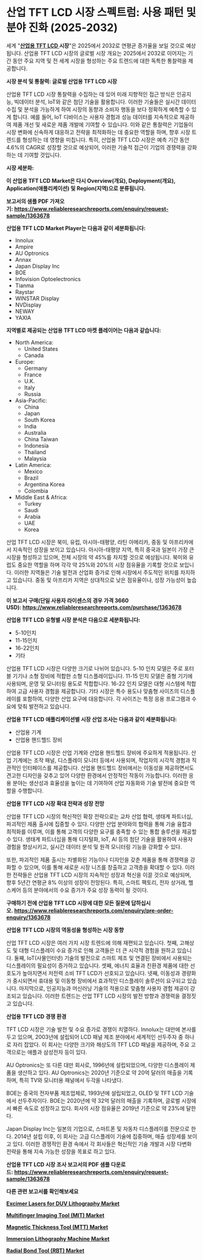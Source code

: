 <p><h1>산업 TFT LCD 시장 스펙트럼: 사용 패턴 및 분야 진화 (2025-2032)</h1></p><p>세계 "<strong><a href="https://www.reliableresearchreports.com/global-industrial-tft-lcd-market-r1363678?utm_campaign=105&utm_medium=8&utm_source=Github&utm_content=ia&utm_term=01032025&utm_id=industrial-tft-lcd">산업용 TFT LCD&nbsp;</a></strong><strong>시장</strong>"은 2025에서 2032로 연평균 증가율을 보일 것으로 예상됩니다. 산업용 TFT LCD 시장의 글로벌 시장 개요는 2025에서 2032로 이어지는 기간 동안 주요 지역 및 전 세계 시장을 형성하는 주요 트렌드에 대한 독특한 통찰력을 제공합니다.</p>
<p><strong>시장 분석 및 통찰력: 글로벌 산업용 TFT LCD 시장</strong></p>
<p><p>산업용 TFT LCD 시장 통찰력을 수집하는 데 있어 미래 지향적인 접근 방식은 인공지능, 빅데이터 분석, IoT와 같은 첨단 기술을 활용합니다. 이러한 기술들은 실시간 데이터 수집 및 분석을 가능하게 하여 시장의 동향과 소비자 행동을 보다 정확하게 예측할 수 있게 합니다. 예를 들어, IoT 디바이스는 사용자 경험과 성능 데이터를 지속적으로 제공하여 제품 개선 및 새로운 제품 개발에 기여할 수 있습니다. 이와 같은 통찰력은 기업들이 시장 변화에 신속하게 대응하고 전략을 최적화하는 데 중요한 역할을 하며, 향후 시장 트렌드를 형성하는 데 영향을 미칩니다. 특히, 산업용 TFT LCD 시장은 예측 기간 동안 4.6%의 CAGR로 성장할 것으로 예상되어, 이러한 기술적 접근이 기업의 경쟁력을 강화하는 데 기여할 것입니다.</p><a href="%7CAUTHORITHY_DOMAIN_URL%7C?utm_campaign=105&utm_medium=8&utm_source=Github&utm_content=ia&utm_term=01032025&utm_id=industrial-tft-lcd"></a></p>
<p><strong>시장 세분화:</strong></p>
<p><strong>이 산업용 TFT LCD Market은 다시 Overview(개요), Deployment(개요), Application(애플리케이션) 및 Region(지역)으로 분류됩니다.</strong></p>
<p><strong>보고서의 샘플 PDF 가져오기:&nbsp;<a href="https://www.reliableresearchreports.com/enquiry/request-sample/1363678?utm_campaign=105&utm_medium=8&utm_source=Github&utm_content=ia&utm_term=01032025&utm_id=industrial-tft-lcd">https://www.reliableresearchreports.com/enquiry/request-sample/1363678</a></strong><strong></strong></p>
<p><strong>산업용 TFT LCD Market Player는 다음과 같이 세분화됩니다:</strong></p>
<p><ul><li>Innolux</li><li>Ampire</li><li>AU Optronics</li><li>Annax</li><li>Japan Display Inc</li><li>BOE</li><li>Infovision Optoelectronics</li><li>Tianma</li><li>Raystar</li><li>WINSTAR Display</li><li>NVDisplay</li><li>NEWAY</li><li>YAXIA</li></ul></p>
<p><strong>지역별로 제공되는 산업용 TFT LCD 마켓 플레이어는 다음과 같습니다:</strong></p>
<p><ul>
    <li>
        North America:
        <ul>
            <li>United States</li>
            <li>Canada</li>
        </ul>
    </li>
    <li>
        Europe:
        <ul>
            <li>Germany</li>
            <li>France</li>
            <li>U.K.</li>
            <li>Italy</li>
            <li>Russia</li>
        </ul>
    </li>
    <li>
        Asia-Pacific:
        <ul>
            <li>China</li>
            <li>Japan</li>
            <li>South Korea</li>
            <li>India</li>
            <li>Australia</li>
            <li>China Taiwan</li>
            <li>Indonesia</li>
            <li>Thailand</li>
            <li>Malaysia</li>
        </ul>
    </li>
    <li>
        Latin America:
        <ul>
            <li>Mexico</li>
            <li>Brazil</li>
            <li>Argentina Korea</li>
            <li>Colombia</li>
        </ul>
    </li>
    <li>
        Middle East & Africa:
        <ul>
            <li>Turkey</li>
            <li>Saudi</li>
            <li>Arabia</li>
            <li>UAE</li>
            <li>Korea</li>
        </ul>
    </li>
    </ul></p>
<p><p>산업 TFT LCD 시장은 북미, 유럽, 아시아-태평양, 라틴 아메리카, 중동 및 아프리카에서 지속적인 성장을 보이고 있습니다. 아시아-태평양 지역, 특히 중국과 일본이 가장 큰 시장을 형성하고 있으며, 전체 시장의 약 45%를 차지할 것으로 예상됩니다. 북미와 유럽도 중요한 역할을 하며 각각 약 25%와 20%의 시장 점유율을 기록할 것으로 보입니다. 이러한 지역들은 기술 발전과 산업화 증가로 인해 시장에서 주도적인 위치를 차지하고 있습니다. 중동 및 아프리카 지역은 상대적으로 낮은 점유율이나, 성장 가능성이 높습니다.</p></p>
<p><strong>이 보고서 구매(단일 사용자 라이센스의 경우 가격 3660 USD):&nbsp;<a href="https://www.reliableresearchreports.com/purchase/1363678?utm_campaign=105&utm_medium=8&utm_source=Github&utm_content=ia&utm_term=01032025&utm_id=industrial-tft-lcd">https://www.reliableresearchreports.com/purchase/1363678</a></strong></p>
<p><strong>산업용 TFT LCD 유형별 시장 분석은 다음으로 세분화됩니다:</strong></p>
<p><ul><li>5-10인치</li><li>11-15인치</li><li>16-22인치</li><li>기타</li></ul></p>
<p><p>산업용 TFT LCD 시장은 다양한 크기로 나뉘어 있습니다. 5-10 인치 모델은 주로 포터블 기기나 소형 장비에 적합한 소형 디스플레이입니다. 11-15 인치 모델은 중형 기기에 사용되며, 운영 및 모니터링 용도로 적합합니다. 16-22 인치 모델은 대형 시스템에 적합하여 고급 사용자 경험을 제공합니다. 기타 시장은 특수 용도나 맞춤형 사이즈의 디스플레이를 포함하여, 다양한 산업 요구에 대응합니다. 각 사이즈는 특정 응용 프로그램과 수요에 맞춰 발전하고 있습니다.</p></p>
<p><strong>산업용 TFT LCD 애플리케이션별 시장 산업 조사는 다음과 같이 세분화됩니다:</strong></p>
<p><ul><li>산업용 기계</li><li>산업용 핸드헬드 장비</li></ul></p>
<p><p>산업용 TFT LCD 시장은 산업 기계와 산업용 핸드헬드 장비에 주요하게 적용됩니다. 산업 기계에는 조작 패널, 디스플레이 모니터 등에서 사용되며, 작업자의 시각적 경험과 직관적인 인터페이스를 제공합니다. 산업용 핸드헬드 장비에서는 이동성을 제공하면서도 견고한 디자인을 갖추고 있어 다양한 환경에서 안정적인 작동이 가능합니다. 이러한 응용 분야는 생산성과 효율성을 높이는 데 기여하여 산업 자동화와 기술 발전에 중요한 역할을 수행합니다.</p></p>
<p><strong>산업용 TFT LCD 시장 확대 전략과 성장 전망</strong></p>
<p><p>산업용 TFT LCD 시장의 혁신적인 확장 전략으로는 교차 산업 협력, 생태계 파트너십, 파괴적인 제품 출시에 집중할 수 있다. 다양한 산업 분야와의 협력을 통해 기술 융합과 최적화를 이루며, 이를 통해 고객의 다양한 요구를 충족할 수 있는 통합 솔루션을 제공할 수 있다. 생태계 파트너십을 통해 디지털화, IoT, AI 등의 첨단 기술을 활용하여 사용자 경험을 향상시키고, 실시간 데이터 분석 및 원격 모니터링 기능을 강화할 수 있다.</p><p>또한, 파괴적인 제품 출시는 차별화된 기능이나 디자인을 갖춘 제품을 통해 경쟁력을 강화할 수 있으며, 이를 통해 새로운 시장 니즈를 창출하고 고객층을 확대할 수 있다. 이러한 전략들은 산업용 TFT LCD 시장의 지속적인 성장과 혁신을 이끌 것으로 예상되며, 향후 5년간 연평균 8% 이상의 성장이 전망된다. 특히, 스마트 팩토리, 전자 상거래, 헬스케어 등의 분야에서의 수요 증가가 주요 성장 동력이 될 것이다.</p></p>
<p><strong>구매하기 전에 산업용 TFT LCD 시장에 대한 모든 질문에 답하십시오.&nbsp;<a href="https://www.reliableresearchreports.com/enquiry/pre-order-enquiry/1363678?utm_campaign=105&utm_medium=8&utm_source=Github&utm_content=ia&utm_term=01032025&utm_id=industrial-tft-lcd">https://www.reliableresearchreports.com/enquiry/pre-order-enquiry/1363678</a></strong><strong></strong></p>
<p><strong>산업용 TFT LCD 시장의 역동성을 형성하는 시장 동향</strong></p>
<p><p>산업 TFT LCD 시장은 여러 가지 시장 트렌드에 의해 재편되고 있습니다. 첫째, 고해상도 및 대형 디스플레이 수요 증가로 인해 고객들은 더 큰 시각적 경험을 원하고 있습니다. 둘째, IoT(사물인터넷) 기술의 발전으로 스마트 제조 및 연결된 장비에서 사용되는 디스플레이의 필요성이 증가하고 있습니다. 셋째, 에너지 효율과 친환경 제품에 대한 선호도가 높아지면서 저전력 소비 TFT LCD가 선호되고 있습니다. 넷째, 이동성과 경량화가 중시되면서 휴대용 및 이동형 장비에서 효과적인 디스플레이 솔루션이 요구되고 있습니다. 마지막으로, 인공지능과 머신러닝 기술의 적용으로 맞춤형 사용자 경험 제공이 강조되고 있습니다. 이러한 트렌드는 산업 TFT LCD 시장의 발전 방향과 경쟁력을 결정짓고 있습니다.</p></p>
<p><strong>산업용 TFT LCD 경쟁 환경</strong></p>
<p><p>TFT LCD 시장은 기술 발전 및 수요 증가로 경쟁이 치열하다. Innolux는 대만에 본사를 두고 있으며, 2003년에 설립되어 LCD 패널 제조 분야에서 세계적인 선두주자 중 하나로 자리 잡았다. 이 회사는 다양한 크기와 해상도의 TFT LCD 패널을 제공하며, 주요 고객으로는 애플과 삼성전자 등이 있다.</p><p>AU Optronics는 또 다른 대만 회사로, 1996년에 설립되었으며, 다양한 디스플레이 제품을 생산하고 있다. AU Optronics는 2020년 기준으로 약 20억 달러의 매출을 기록하며, 특히 TV와 모니터용 패널에서 두각을 나타냈다.</p><p>BOE는 중국의 전자부품 제조업체로, 1993년에 설립되었고, OLED 및 TFT LCD 기술에서 선두주자이다. BOE는 2020년에 약 32억 달러의 매출을 기록하며, 글로벌 시장에서 빠른 속도로 성장하고 있다. 회사의 시장 점유율은 2019년 기준으로 약 23%에 달한다.</p><p>Japan Display Inc는 일본의 기업으로, 스마트폰 및 자동차 디스플레이를 전문으로 한다. 2014년 설립 이후, 이 회사는 고급 디스플레이 기술에 집중하며, 매출 성장세를 보이고 있다. 이러한 경쟁적인 환경 속에서 각 회사들은 혁신적인 기술 개발과 시장 다변화 전략을 통해 지속 가능한 성장을 목표로 하고 있다.</p></p>
<p><strong>산업용 TFT LCD 시장 조사 보고서의 PDF 샘플 다운로드:&nbsp;<a href="https://www.reliableresearchreports.com/enquiry/request-sample/1363678?utm_campaign=105&utm_medium=8&utm_source=Github&utm_content=ia&utm_term=01032025&utm_id=industrial-tft-lcd">https://www.reliableresearchreports.com/enquiry/request-sample/1363678</a></strong></p>
<p><strong></strong></p>
<p><strong></strong></p>
<p><strong></strong></p>
<p><strong></strong></p>
<p><strong>다른 관련 보고서를 확인해보세요</strong></p>
<p><strong><p><a href="https://github.com/petbigbeepjn/Market-Research-Report-List-1/blob/main/excimer-lasers-for-duv-lithography-market.md?utm_campaign=105&utm_medium=8&utm_source=Github&utm_content=ia&utm_term=01032025&utm_id=industrial-tft-lcd">Excimer Lasers for DUV Lithography Market</a></p><p><a href="https://github.com/akaalahk/Market-Research-Report-List-1/blob/main/multifinger-imaging-tool-mit-market.md?utm_campaign=105&utm_medium=8&utm_source=Github&utm_content=ia&utm_term=01032025&utm_id=industrial-tft-lcd">Multifinger Imaging Tool (MIT) Market</a></p><p><a href="https://github.com/hartsockdonnette82/Market-Research-Report-List-1/blob/main/magnetic-thickness-tool-mtt-market.md?utm_campaign=105&utm_medium=8&utm_source=Github&utm_content=ia&utm_term=01032025&utm_id=industrial-tft-lcd">Magnetic Thickness Tool (MTT) Market</a></p><p><a href="https://github.com/dmitriyvo6rog/Market-Research-Report-List-1/blob/main/immersion-lithography-machine-market.md?utm_campaign=105&utm_medium=8&utm_source=Github&utm_content=ia&utm_term=01032025&utm_id=industrial-tft-lcd">Immersion Lithography Machine Market</a></p><p><a href="https://github.com/risingtrista99259/Market-Research-Report-List-1/blob/main/radial-bond-tool-rbt-market.md?utm_campaign=105&utm_medium=8&utm_source=Github&utm_content=ia&utm_term=01032025&utm_id=industrial-tft-lcd">Radial Bond Tool (RBT) Market</a></p></strong></p>